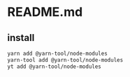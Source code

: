 # README.md

    

## install

```bash
yarn add @yarn-tool/node-modules
yarn-tool add @yarn-tool/node-modules
yt add @yarn-tool/node-modules
```

